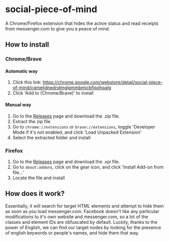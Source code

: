 # social-piece-of-mind
A Chrome/Firefox extension that hides the active status and read receipts from messenger.com to give you a peace of mind.

## How to install

### Chrome/Brave

#### Automatic way
1. Click this link: https://chrome.google.com/webstore/detail/social-piece-of-mind/cgmeljdnedndmglgmmbmjcbfjpohpalg
2. Click 'Add to (Chrome/Brave)' to install

#### Manual way
1. Go to the [Releases](https://github.com/tejashah88/social-piece-of-mind/releases) page and download the .zip file.
2. Extract the zip file
3. Go to `chrome://extensions` or `brave://extensions`, toggle 'Developer Mode if it's not enabled, and click 'Load Unpacked Extension'
4. Select the extracted folder and install

### Firefox
1. Go to the [Releases](https://github.com/tejashah88/social-piece-of-mind/releases) page and download the .xpi file.
2. Go to `about:addons`, click on the gear icon, and click 'Install Add-on from file...'
3. Locate the file and install

## How does it work?
Essentially, it will search for target HTML elements and attempt to hide them as soon as you load messenger.com. Facebook doesn't like any particular modifications to it's own website and messenger.com, so a lot of the classes and element IDs are obfuscated by default. Luckily, thanks to the power of English, we can find our target nodes by looking for the presence of english keywords or people's names, and hide them that way.